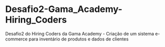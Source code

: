 # Desafio2-Gama_Academy-Hiring_Coders
Desafio2  do Hiring Coders da Gama Academy - Criação de um sistema e-commerce para inventário de produtos e dados de clientes
